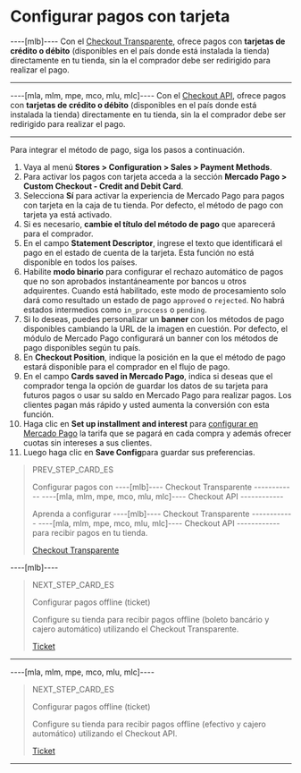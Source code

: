 # Configurar pagos con tarjeta

----[mlb]----
Con el [Checkout Transparente](/developers/es/guides/checkout-api/introduction), ofrece pagos con **tarjetas de crédito o débito** (disponibles en el país donde está instalada la tienda) directamente en tu tienda, sin la el comprador debe ser redirigido para realizar el pago.

------------

----[mla, mlm, mpe, mco, mlu, mlc]----
Con el [Checkout API](/developers/es/guides/checkout-api/introduction), ofrece pagos con **tarjetas de crédito o débito** (disponibles en el país donde está instalada la tienda) directamente en tu tienda, sin la el comprador debe ser redirigido para realizar el pago.

------------

Para integrar el método de pago, siga los pasos a continuación.

1. Vaya al menú **Stores > Configuration > Sales > Payment Methods**.
2. Para activar los pagos con tarjeta acceda a la sección **Mercado Pago > Custom Checkout - Credit and Debit Card**.
3. Selecciona **Sí** para activar la experiencia de Mercado Pago para pagos con tarjeta en la caja de tu tienda. Por defecto, el método de pago con tarjeta ya está activado.
4. Si es necesario, **cambie el título del método de pago** que aparecerá para el comprador.
5. En el campo **Statement Descriptor**, ingrese el texto que identificará el pago en el estado de cuenta de la tarjeta. Esta función no está disponible en todos los países.
6. Habilite **modo binario** para configurar el rechazo automático de pagos que no son aprobados instantáneamente por bancos u otros adquirentes. Cuando está habilitado, este modo de procesamiento solo dará como resultado un estado de pago `approved` o `rejected`. No habrá estados intermedios como `in_proccess` o `pending`.
7. Si lo deseas, puedes personalizar un **banner** con los métodos de pago disponibles cambiando la URL de la imagen en cuestión. Por defecto, el módulo de Mercado Pago configurará un banner con los métodos de pago disponibles según tu país.
8. En **Checkout Position**, indique la posición en la que el método de pago estará disponible para el comprador en el flujo de pago.
9. En el campo **Cards saved in Mercado Pago**, indica si deseas que el comprador tenga la opción de guardar los datos de su tarjeta para futuros pagos o usar su saldo en Mercado Pago para realizar pagos. Los clientes pagan más rápido y usted aumenta la conversión con esta función.
10. Haga clic en **Set up installment and interest** para [configurar en Mercado Pago](https://www.mercadopago[FAKER][URL][DOMAIN]/costs-section#from-section=menu) la tarifa que se pagará en cada compra y además ofrecer cuotas sin intereses a sus clientes.
11. Luego haga clic en **Save Config**para guardar sus preferencias.

> PREV_STEP_CARD_ES
>
> Configurar pagos con ----[mlb]---- Checkout Transparente ------------ ----[mla, mlm, mpe, mco, mlu, mlc]---- Checkout API ------------
>
> Aprenda a configurar ----[mlb]---- Checkout Transparente ------------ ----[mla, mlm, mpe, mco, mlu, mlc]---- Checkout API ------------ para recibir pagos en tu tienda.
>
> [Checkout Transparente](/developers/es/docs/magento-two/payment-configuration/checkout-api)

----[mlb]----
> NEXT_STEP_CARD_ES
>
> Configurar pagos offline (ticket)
>
> Configure su tienda para recibir pagos offline (boleto bancário y cajero automático) utilizando el Checkout Transparente.
>
> [Ticket](/developers/es/docs/magento-two/payment-configuration/checkout-api/ticket)
------------

----[mla, mlm, mpe, mco, mlu, mlc]----
> NEXT_STEP_CARD_ES
>
> Configurar pagos offline (ticket)
>
> Configure su tienda para recibir pagos offline (efectivo y cajero automático) utilizando el Checkout API.
>
> [Ticket](/developers/es/docs/magento-two/payment-configuration/checkout-api/ticket)
------------